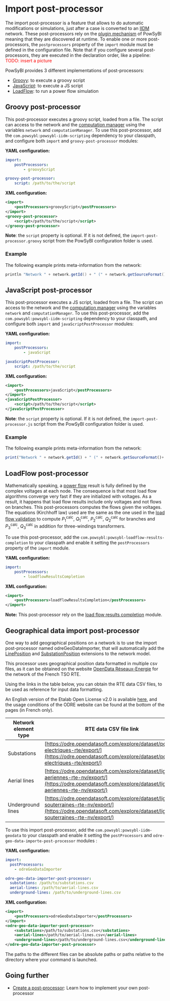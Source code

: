 # Import post-processor
The import post-processor is a feature that allows to do automatic modifications or simulations, just after a case is converted to an [IIDM](../grid_exchange_formats/iidm/index.md) network. These post-processors rely on the [plugin mechanism]() of PowSyBl meaning that they are discovered at runtime. To enable one or more post-processors, the `postprocessors` property of the `import` module must be defined in the configuration file. Note that if you configure several post-processors, they are executed in the declaration order, like a pipeline:  
<span style="color: red">TODO: insert a picture

PowSyBl provides 3 different implementations of post-processors:
- [Groovy](#groovy-post-processor): to execute a groovy script
- [JavaScript](#javascript-post-processor): to execute a JS script
- [LoadFlow](#loadflow-post-processor): to run a power flow simulation

## Groovy post-processor
This post-processor executes a groovy script, loaded from a file. The script can access to the network and the [computation manager]() using the variables `network` and `computationManager`. To use this post-processor, add the `com.powsybl:powsybl-iidm-scripting` dependency to your classpath, and configure both `import` and `groovy-post-processor` modules:

**YAML configuration:**
```yaml
import:
    postProcessors:
        - groovyScript

groovy-post-processor:
    script: /path/to/the/script
```

**XML configuration:**
```xml
<import>
    <postProcessors>groovyScript</postProcessors>
</import>
<groovy-post-processor>
    <script>/path/to/the/script</script>
</groovy-post-processor>
```

**Note**: the `script` property is optional. If it is not defined, the `import-post-processor.groovy` script from the PowSyBl configuration folder is used.

### Example
The following example prints meta-information from the network:
```groovy
println "Network " + network.getId() + " (" + network.getSourceFormat()+ ") is imported"
```

## JavaScript post-processor
This post-processor executes a JS script, loaded from a file. The script can access to the network and the [computation manager]() using the variables `network` and `computationManager`. To use this post-processor, add the `com.powsybl:powsybl-iidm-scripting` dependency to your classpath, and configure both `import` and `javaScriptPostProcessor` modules:

**YAML configuration:**
```yaml
import:
    postProcessors:
        - javaScript

javaScriptPostProcessor:
    script: /path/to/the/script
```

**XML configuration:**
```xml
<import>
    <postProcessors>javaScript</postProcessors>
</import>
<javaScriptPostProcessor>
    <script>/path/to/the/script</script>
</javaScriptPostProcessor>
```

**Note**: the `script` property is optional. If it is not defined, the `import-post-processor.js` script from the PowSyBl configuration folder is used.

### Example
The following example prints meta-information from the network:
```javascript
print("Network " + network.getId() + " (" + network.getSourceFormat()+ ") is imported");
```


## LoadFlow post-processor
Mathematically speaking, a [power flow](../../simulation/powerflow/index.md) result is fully defined by the complex voltages at each node. The consequence is that most load flow algorithms converge very fast if they are initialized with voltages. As a result, it happens that load flow results include only voltages and not flows on branches. This post-processors computes the flows given the voltages. The equations (Kirchhoff law) used are the same as the one used in the [load flow validation](../../user/itools/loadflow-validation.md#load-flow-results-validation) to compute $P_1^{\text{calc}}$, $Q_1^{\text{calc}}$, $P_2^{\text{calc}}$, $Q_2^{\text{calc}}$ for branches and $P_3^{\text{calc}}$, $Q_3^{\text{calc}}$ in addition for three-windings transformers.

To use this post-processor, add the `com.powsybl:powsybl-loadflow-results-completion` to your classpath and enable it setting the `postProcessors` property of the `import` module.

**YAML configuration:**
```yaml
import:
    postProcessors:
        - loadflowResultsCompletion
```

**XML configuration:**
```xml
<import>
    <postProcessors>loadflowResultsCompletion</postProcessors>
</import>
```

**Note:** This post-processor rely on the [load flow results completion]() module.

## Geographical data import post-processor

One way to add geographical positions on a network is to use the import post-processor named odreGeoDataImporter, that will automatically add the [LinePosition](../grid_model/extensions.md#line-position) and [SubstationPosition](../grid_model/extensions.md#substation-position) extensions to the network model.

This processor uses geographical position data formatted in multiple csv files, as it can be obtained on the website [OpenData Réseaux-Energie](https://odre.opendatasoft.com) for the network of the French TSO RTE.

Using the links in the table below, you can obtain the RTE data CSV files, to be used as reference for input data formatting.

An English version of the Etalab Open License v2.0 is available [here](https://www.etalab.gouv.fr/wp-content/uploads/2018/11/open-licence.pdf), and the usage conditions of the ODRE website can be found at the bottom of the pages (in French only).

| Network element type | RTE data CSV file link                                                                                                                                               |
|----------------------|----------------------------------------------------------------------------------------------------------------------------------------------------------------------|
| Substations          | [https://odre.opendatasoft.com/explore/dataset/postes-electriques-rte/export/](https://odre.opendatasoft.com/explore/dataset/postes-electriques-rte/export/)         |
| Aerial lines         | [https://odre.opendatasoft.com/explore/dataset/lignes-aeriennes-rte-nv/export/](https://odre.opendatasoft.com/explore/dataset/lignes-aeriennes-rte-nv/export/)       |
| Underground lines    | [https://odre.opendatasoft.com/explore/dataset/lignes-souterraines-rte-nv/export/](https://odre.opendatasoft.com/explore/dataset/lignes-souterraines-rte-nv/export/) |

To use this import post-processor, add the `com.powsybl:powsybl-iidm-geodata` to your classpath and enable it setting the `postProcessors` and `odre-geo-data-importe-post-processor` modules :

**YAML configuration:**
```yaml
import:
  postProcessors:
    - odreGeoDataImporter

odre-geo-data-importer-post-processor:
  substations: /path/to/substations.csv
  aerial-lines: /path/to/aerial-lines.csv
  underground-lines: /path/to/underground-lines.csv
```

**XML configuration:**
```xml
<import>
    <postProcessors>odreGeoDataImporter</postProcessors>
</import>
<odre-geo-data-importer-post-processor>
    <substations>/path/to/substations.csv</substations>
    <aerial-lines>/path/to/aerial-lines.csv</aerial-lines>
    <underground-lines>/path/to/underground-lines.csv</underground-lines>
</odre-geo-data-importer-post-processor>
```

The paths to the different files can be absolute paths or paths relative to the directory where your command is launched.

## Going further
- [Create a post-processor](): Learn how to implement your own post-processor 
